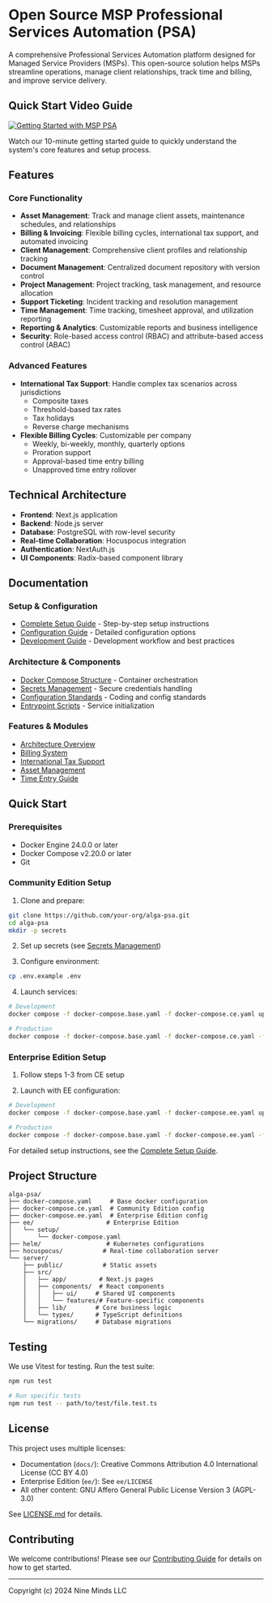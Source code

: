 # Open Source MSP Professional Services Automation (PSA)

A comprehensive Professional Services Automation platform designed for Managed Service Providers (MSPs). This open-source solution helps MSPs streamline operations, manage client relationships, track time and billing, and improve service delivery.

## Quick Start Video Guide

[![Getting Started with MSP PSA](https://img.youtube.com/vi/e0Y57qy5HFA/0.jpg)](https://youtu.be/e0Y57qy5HFA)

Watch our 10-minute getting started guide to quickly understand the system's core features and setup process.

## Features

### Core Functionality
- **Asset Management**: Track and manage client assets, maintenance schedules, and relationships
- **Billing & Invoicing**: Flexible billing cycles, international tax support, and automated invoicing
- **Client Management**: Comprehensive client profiles and relationship tracking
- **Document Management**: Centralized document repository with version control
- **Project Management**: Project tracking, task management, and resource allocation
- **Support Ticketing**: Incident tracking and resolution management
- **Time Management**: Time tracking, timesheet approval, and utilization reporting
- **Reporting & Analytics**: Customizable reports and business intelligence
- **Security**: Role-based access control (RBAC) and attribute-based access control (ABAC)

### Advanced Features
- **International Tax Support**: Handle complex tax scenarios across jurisdictions
  - Composite taxes
  - Threshold-based tax rates
  - Tax holidays
  - Reverse charge mechanisms
- **Flexible Billing Cycles**: Customizable per company
  - Weekly, bi-weekly, monthly, quarterly options
  - Proration support
  - Approval-based time entry billing
  - Unapproved time entry rollover

## Technical Architecture

- **Frontend**: Next.js application
- **Backend**: Node.js server
- **Database**: PostgreSQL with row-level security
- **Real-time Collaboration**: Hocuspocus integration
- **Authentication**: NextAuth.js
- **UI Components**: Radix-based component library

## Documentation

### Setup & Configuration
- [Complete Setup Guide](docs/setup_guide.md) - Step-by-step setup instructions
- [Configuration Guide](docs/configuration_guide.md) - Detailed configuration options
- [Development Guide](docs/development_guide.md) - Development workflow and best practices

### Architecture & Components
- [Docker Compose Structure](docs/docker_compose.md) - Container orchestration
- [Secrets Management](docs/secrets_management.md) - Secure credentials handling
- [Configuration Standards](docs/configuration_standards.md) - Coding and config standards
- [Entrypoint Scripts](docs/entrypoint_scripts.md) - Service initialization

### Features & Modules
- [Architecture Overview](docs/overview.md)
- [Billing System](docs/billing.md)
- [International Tax Support](docs/international_tax_support.md)
- [Asset Management](docs/asset_management.md)
- [Time Entry Guide](docs/time_entry.md)

## Quick Start

### Prerequisites
- Docker Engine 24.0.0 or later
- Docker Compose v2.20.0 or later
- Git

### Community Edition Setup

1. Clone and prepare:
```bash
git clone https://github.com/your-org/alga-psa.git
cd alga-psa
mkdir -p secrets
```

2. Set up secrets (see [Secrets Management](docs/secrets_management.md))

3. Configure environment:
```bash
cp .env.example .env
```

4. Launch services:
```bash
# Development
docker compose -f docker-compose.base.yaml -f docker-compose.ce.yaml up

# Production
docker compose -f docker-compose.base.yaml -f docker-compose.ce.yaml -f docker-compose.prod.yaml up -d
```

### Enterprise Edition Setup

1. Follow steps 1-3 from CE setup

2. Launch with EE configuration:
```bash
# Development
docker compose -f docker-compose.base.yaml -f docker-compose.ee.yaml up

# Production
docker compose -f docker-compose.base.yaml -f docker-compose.ee.yaml -f docker-compose.prod.yaml up -d
```

For detailed setup instructions, see the [Complete Setup Guide](docs/setup_guide.md).

## Project Structure

```
alga-psa/
├── docker-compose.yaml     # Base docker configuration
├── docker-compose.ce.yaml  # Community Edition config
├── docker-compose.ee.yaml  # Enterprise Edition config
├── ee/                    # Enterprise Edition
│   └── setup/
│       └── docker-compose.yaml
├── helm/                  # Kubernetes configurations
├── hocuspocus/           # Real-time collaboration server
└── server/
    ├── public/           # Static assets
    ├── src/
    │   ├── app/         # Next.js pages
    │   ├── components/  # React components
    │   │   ├── ui/     # Shared UI components
    │   │   └── features/# Feature-specific components
    │   ├── lib/        # Core business logic
    │   └── types/      # TypeScript definitions
    └── migrations/     # Database migrations
```

## Testing

We use Vitest for testing. Run the test suite:

```bash
npm run test

# Run specific tests
npm run test -- path/to/test/file.test.ts
```

## License

This project uses multiple licenses:

- Documentation (`docs/`): Creative Commons Attribution 4.0 International License (CC BY 4.0)
- Enterprise Edition (`ee/`): See `ee/LICENSE`
- All other content: GNU Affero General Public License Version 3 (AGPL-3.0)

See [LICENSE.md](LICENSE.md) for details.

## Contributing

We welcome contributions! Please see our [Contributing Guide](docs/contributing.md) for details on how to get started.

---
Copyright (c) 2024 Nine Minds LLC
